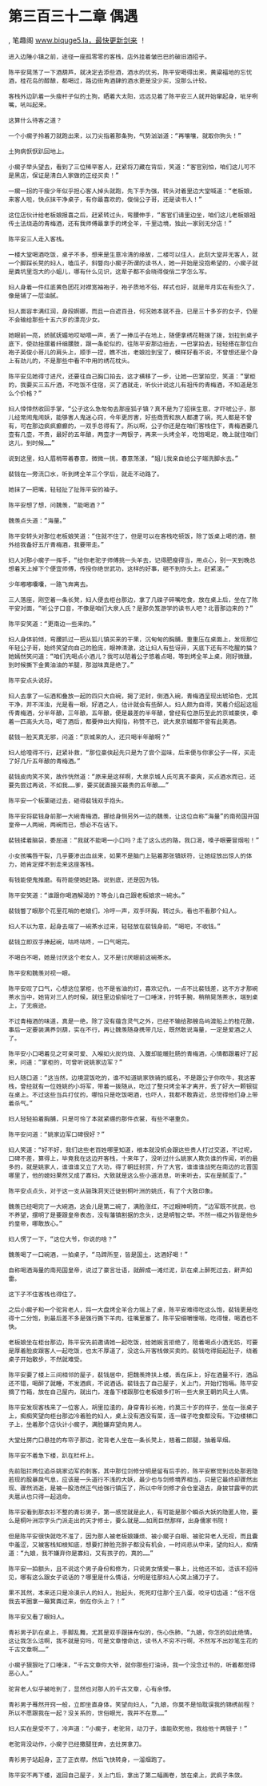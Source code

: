 # 第三百三十二章 偶遇
, 笔趣阁 www.biquge5.la，最快更新剑来 ！

    进入边陲小镇之前，途径一座孤零零的客栈，店外挂着皱巴巴的破旧酒招子。

    陈平安晃荡了一下酒葫芦，就决定去添些酒，酒水的优劣，陈平安喝得出来，黄粱福地的忘忧酒，桂花岛的醇酿，都喝过，路边街角酒肆的酒水更是没少买，没那么计较。

    客栈外边趴着一头瘦杆子似的土狗，晒着大太阳，远远见着了陈平安三人就开始窜起身，呲牙咧嘴，吼叫起来。

    这算什么待客之道？

    一个小瘸子拎着刀就跑出来，以刀尖指着那条狗，气势汹汹道：“再嚷嚷，就取你狗头！”

    土狗病恹恹趴回地上。

    小瘸子举头望去，看到了三位稀罕客人，赶紧将刀藏在背后，笑道：“客官别怕，咱们这儿可不是黑店，保证是清白人家做的正经买卖！”

    一瘸一拐的干瘦少年似乎担心客人掉头就跑，先下手为强，转头对着里边大堂喊道：“老板娘，来客人啦，快点抹干净桌子，有你最喜欢的，俊俏公子哥，还是读书人！”

    这位店伙计给老板娘报喜之后，赶紧转过头，弯腰伸手，“客官们请里边坐，咱们这儿老板娘祖传土法烧造的青梅酒，还有我师傅最拿手的烤全羊，千里边境，独此一家别无分店！”

    陈平安三人走入客栈。

    一楼大堂喝酒吃饭，桌子不多，想来是生意冷清的缘故，二楼可以住人，此刻大堂并无客人，就一个脚踩长凳的妇人，嗑瓜子，斜瞥向小瘸子所谓的读书人，她一开始是没抱希望的，小瘸子就是粪坑里泡大的小蛆儿，哪有什么见识，这辈子都不会晓得俊俏二字怎么写。

    妇人身着一件红底黄色团花对襟宽袖袍子，袍子质地不俗，样式也好，就是年月实在有些久了，像是铺了一层油腻。

    妇人面容丰满红润，身段婀娜，而且一白遮百丑，何况她本就不丑，已是三十多岁的女子，仍是不会输给那些十五六岁的漂亮少女。

    她眼前一亮，娇腻妩媚地哎呦喂一声，丢了一捧瓜子在地上，随便拿绣花鞋拨了拨，划拉到桌子底下，使劲扭摆着纤细腰肢，跟一条蛇似的，往陈平安那边扭去，一巴掌拍去，轻轻搭在那位白袍子英俊小哥儿的肩头上，顺手一捏，瞧不出，老娘捡到宝了，模样好看不说，不曾想还是个身上有劲儿的，不是那些中看不中用的绣花枕头。

    陈平安见她得寸进尺，还要往自己胸口拍去，这才横移了一步，让她一巴掌拍空，笑道：“掌柜的，我要买三五斤酒，不吃饭不住宿，买了酒就走，听伙计说这儿有祖传的青梅酒，不知道是怎么个价格？”

    妇人悻悻然收回手掌，“公子这么急匆匆去那座狐子镇？真不是为了招徕生意，才吓唬公子，那儿经常闹鬼闹妖，能够害人鬼迷心窍，今年更厉害，好些商贾和旅人都遭了祸，死人都是不曾有，可在那边疯疯癫癫的，一双手总得有了。所以啊，公子你还是在咱们客栈住下，青梅酒要几壶有几壶，不贵，最好的五年酿，两壶才一两银子，再来一头烤全羊，吃饱喝足，晚上就住咱们这儿，到时候……”

    说到这里，妇人眉梢带着春意，微微一挑，春意荡漾，“姐儿我亲自给公子端洗脚水去。”

    裴钱在一旁流口水，听到烤全羊三个字后，就走不动路了。

    她抹了一把嘴，轻轻扯了扯陈平安的袖子。

    陈平安想了想，问魏羡，“能喝酒？”

    魏羡点头道：“海量。”

    陈平安转头对那位老板娘笑道：“住就不住了，但是可以在客栈吃顿饭，除了饭桌上喝的酒，额外给我备好五斤青梅酒，我要带走。”

    妇人对那小瘸子一挥手，“给你老驼子师傅挑一头羊去，记得肥瘦得当，用点心，别一天到晚总想着天上掉下个便宜师傅，传授你绝世武功，这样的好事，砸不到你头上。赶紧滚。”

    少年嘟嘟囔囔，一路飞奔离去。

    三人落座，刚空着一条长凳，妇人便去柜台那边，拿了几碟子碎嘴吃食，放在桌上后，坐在了陈平安对面，“听公子口音，不像是咱们大泉人氏？是那负笈游学的读书人吧？北晋那边来的？”

    陈平安笑道：“更南边一些来的。”

    妇人身体前倾，弯腰抓过一把从狐儿镇买来的干果，沉甸甸的胸脯，重重压在桌面上，发现那位年轻公子哥，始终笑望向自己的脸庞，眼神清澈，这让妇人有些讶异，天底下还有不吃腥的猫？她嫣然笑问道：“咱们先喝点小酒儿？我可以陪着公子悠着点喝，等到烤全羊上桌，刚好微醺，到时候撕下金黄油油的羊腿，那滋味真是绝了。”

    陈平安点头说好。

    妇人去拿了一坛酒和叠放一起的四只大白碗，揭了泥封，倒酒入碗，青梅酒呈现出琥珀色，尤其干净，并不浑浊，光是看一眼，好酒之人，估计就会有些醉人。妇人颇为自得，笑着介绍起这祖传青梅酒，分半年酿，三年酿，五年酿，便是最差的半年酿，曾经有位游历至此的京城豪侠，牵着一匹高头大马，喝了酒后，都要伸出大拇指，称赞不已，说大泉京城都不曾有此美酒。

    裴钱一脸天真无邪，问道：“京城来的人，还只喝半年酿啊？”

    妇人给噎得不行，赶紧补救，“那位豪侠起先只是为了尝个滋味，后来便与你家公子一样，买走了好几斤五年酿的青梅酒。”

    裴钱皮肉笑不笑，故作恍然道：“原来是这样啊，大泉京城人氏可真不豪爽，买点酒水而已，还要先尝过再说，不如我……爹，要买就直接买最贵的五年酿……”

    陈平安一个板栗砸过去，砸得裴钱双手抱头。

    陈平安将裴钱身前那一大碗青梅酒，挪给身侧另外一边的魏羡，让这位自称“海量”的南苑国开国皇帝一人两碗，两碗而已，想必不在话下。

    裴钱揉着脑袋，委屈道：“我就不能喝一小口吗？走了这么远的路，我口渴，嗓子眼要冒烟啦！”

    小女孩嘴唇干裂，几乎要渗出血丝来，如果不是脑门上贴着那张镇妖符，让她绽放出惊人的体力，她肯定撑不到走来这座客栈。

    有钱能使鬼推磨。有符能使她赶路。说到底，还是因为钱。

    陈平安笑道：“谁跟你喝酒解渴的？等会儿自己跟老板娘求一碗水。”

    裴钱瞥了眼那个花里花哨的老娘们，冷哼一声，双手环胸，转过头，看也不看那个妇人。

    妇人不以为意，起身去端了一碗茶水过来，轻轻放在裴钱身前，“喝吧，不收钱。”

    裴钱立即双手捧起碗，咕咚咕咚，一口气喝完。

    不喝白不喝，她是讨厌这个老女人，又不是讨厌眼前这碗茶水。

    陈平安和魏羡对视一眼。

    陈平安叹了口气，心想这位掌柜，也不是省油的灯，喜欢记仇，一点不比裴钱差，这不方才那碗茶水当中，她背对三人的时候，就往里边偷偷吐了一口唾沫，拧转手腕，稍稍晃荡茶水，端到桌上，了无痕迹。

    不过青梅酒的味道，真是一绝，除了没有蕴含灵气之外，已经不输给那艘岛屿渡船上的桂花酿，事后一定要装满养剑葫，实在不行，再让魏羡随身携带几坛，既然敢说海量，一定是爱酒之人了。

    陈平安小口喝着见之可亲可爱、入喉如火炭灼烧、入腹却能暖肚肠的青梅酒，心情都跟着好了起来，问道：“掌柜的，可曾听说姚家边军？”

    妇人随口道：“这当然，边境混饭吃的，谁不知道姚家铁骑的威名，不是跟公子你吹牛，我这客栈，曾经就有一位姓姚的小将军，带着一拨随从，吃过了整只烤全羊才离开，丢了好大一颗银锭在桌上。不过这些当兵打仗的，哪怕只是吃饭喝酒，也吓人，我都不敢靠近，总觉得他们身上带着杀气。”

    妇人轻轻拍着胸脯，只是可怜了本就紧绷的那件衣裳，有些不堪重负。

    陈平安问道：“姚家边军口碑很好？”

    妇人笑道：“好不好，我们这些老百姓哪里知道，根本就没机会跟这些贵人打过交道，不过呢，口碑不差，算得上，毕竟我在这边开客栈，十来年了，没听过什么姚家人欺负谁的传闻，听的最多的，就是姚家人，谁谁谁又立了大功，得了朝廷封赏，升了大官，谁谁谁战死在南边的北晋国哪里了，他的媳妇果然又成了寡妇，大致就是这么些小道消息，听来听去，实在是腻歪了。”

    陈平安点点头，对于这一支从骊珠洞天迁徙到桐叶洲的姚氏，有了个大致印象。

    魏羡已经喝完了一大碗酒，这会儿是第二碗了，满脸涨红，不过眼神明亮，“边军既不扰民，也不养望，摆明了是要跟皇帝表态，没有藩镇割据的念头，这是明智之举。不然一榻之外皆是他乡的皇帝，哪敢放心。”

    妇人愣了一下，“这位大爷，你说的啥？”

    魏羡喝了一口碗酒，一拍桌子，“马蹄所至，皆是国土，这酒好喝！”

    自称喝酒海量的南苑国皇帝，说过了豪言壮语，就醉成一滩烂泥，趴在桌上醉死过去，鼾声如雷。

    这下子不住客栈也得住了。

    之后小瘸子和一个驼背老人，将一大盘烤全羊合力端上了桌，陈平安难得吃这么饱，裴钱更是吃得十二分饱，到最后差不多是强行撕下羊肉，往嘴里塞了。陈平安细嚼慢咽，吃得慢，喝酒也不快。

    老板娘坐在柜台那边，陈平安先前邀请她一起吃饭，给她婉言拒绝了，陪着喝点小酒无妨，可要是厚着脸皮跟客人一起吃饭，也太不厚道了，没这么开客栈做买卖的。裴钱吃得挺起肚子，绕着桌子开始散步，不然就难受。

    陈平安要了楼上三间相邻的屋子，裴钱居中，把魏羡搀扶上楼，丢在床上，好在酒量不行，酒品还不错，喝醉了就睡，不发酒疯，不说酒话。裴钱去了自己屋子，关上门，开始打饱嗝。陈平安摘了竹箱，放在自己屋内，就出门，准备下楼跟那位老板娘多打听一些大泉王朝的风土人情。

    陈平安发现客栈来了一位客人，胡里拉渣的，身穿青衫长袍，约莫三十岁的样子，坐在一张桌子上，痴痴笑望向柜台那边冷着脸的妇人，桌上没有酒没有菜，连一碟子吃食都没有。下边楼梯口子上，坐着那个店伙计小瘸子，满脸嫌弃望向男人。

    大堂灶房门口悬挂的布帘子那边，驼背老人坐在一条长凳上，翘着二郎腿，抽着旱烟。

    陈平安不着急下楼，趴在栏杆上。

    先前阻拦两位追杀姚家边军的刺客，其中那位剑修分明是留有后手的，陈平安察觉到远处那若隐若现的股暴戾气息，应该是一头道行不浅的大妖，最少也与剑修境界相当，只是它最终却骤然出现、骤然消逝，是被一股浩然正气给强行镇压了，所以中年剑修才会仓皇退去，身披甘露甲的武夫扈从也只得一起逃命。

    陈平安看到那衣衫不整的青衫男子，第一感觉就是此人，有可能是那个瞬杀大妖的隐匿人物，要么是桐叶洲宗字头门派走出的天才修士，要么就是……如周巨然那样，出身儒家书院！

    但是陈平安很快就吃不准了，因为那人被老板娘嫌烦、被小瘸子白眼、被驼背老人无视，而且囊中羞涩，又被客栈知根知底，想要打肿脸充胖子都没有机会，一时间悲从中来，望向妇人，痴情道：“九娘，我不嫌弃你是寡妇，又有孩子的，真的……”

    陈平安一拍额头，且不说这个男子身份和修为，只说男女情爱一事上，比他还不如，活该不招待见，哪有这么跟女子说话的？哪里是什么情话，分明是往那妇人心窝上捅刀子了。

    果不其然，本来还只是冷漠示人的妇人，抬起头，死死盯住那个王八蛋，咬牙切齿道：“信不信我去羊圈拿一簸箕粪过来，倒在你头上？！”

    陈平安又看了眼妇人。

    青衫男子趴在桌上，手脚乱舞，尤其是双手跟抹布似的，伤心伤肺，“九娘，你怎的如此绝情，这让我怎么活啊，我不就是穷吗，可是文章憎命达，读书人不穷不行啊，不然写不出妙笔生花的千古文章啊……”

    小瘸子狠狠吐了口唾沫，“千古文章你大爷，就你那些打油诗，我一个没念过书的，听着都觉得恶心人。”

    驼背老人似乎被呛到了，显然也对那人的千古文章，心有余悸。

    青衫男子蓦然开窍一般，立即坐直身体，笑望向妇人，“九娘，你莫不是怕耽误我的锦绣前程？所以不愿跟我在一起？没关系的，世俗眼光，我并不在意……”

    妇人实在是受不了，冷声道：“小瘸子，老驼背，动刀子，谁能砍死他，我给他十两银子！”

    老驼背没动作，小瘸子已经撒腿狂奔，去灶房拿刀。

    青衫男子站起身，正了正衣襟，然后飞快转身，一溜烟跑了。

    陈平安不再下楼，返回自己屋子，关上门后，拿出了第二幅画卷，放在桌上，武疯子朱敛。